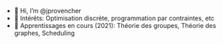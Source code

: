 - 👋 Hi, I’m @jprovencher
- 👀 Intérêts:  Optimisation discrète, programmation par contraintes, etc
- 🌱 Apprentissages en cours (2021): Théorie des groupes, Théorie des graphes, Scheduling


<!---
jprovencher/jprovencher is a ✨ special ✨ repository because its `README.md` (this file) appears on your GitHub profile.
You can click the Preview link to take a look at your changes.
--->

